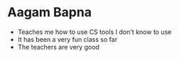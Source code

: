 # Aagam Bapna

 - Teaches me how to use CS tools I don't know to use
 - It has been a very fun class so far
 - The teachers are very good
